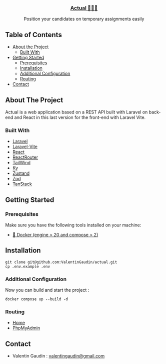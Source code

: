 <div align="center">
  <a href="https://github.com/ValentinGaudin/actual">
    <h3 align="center">Actual 👨🏻‍💻</h3>
  </a>
  <p align="center">
    Position your candidates on temporary assignments easily
  </p>
</div>

## Table of Contents

- [About the Project](#about-the-project)
    - [Built With](#built-with)
- [Getting Started](#getting-started)
    - [Prerequisites](#prerequisites)
    - [Installation](#installation)
    - [Additional Configuration](#Additional-Configuration)
    - [Routing](#routing)
- [Contact](#contact)

## About The Project

Actual is a web application based on a REST API built with Laravel on back-end and React in this last version for the front-end with Laravel Vite.

### Built With

- [Laravel](https://laravel.com/)
- [Laravel-Vite](https://laravel.com/docs/11.x/vite)
- [React](https://fr.react.dev/)
- [ReactRouter](https://reactrouter.com/en/main)
- [TailWind](https://tailwindcss.com/)
- [Ky](https://github.com/sindresorhus/ky)
- [Zustand](https://docs.pmnd.rs/zustand/getting-started/introduction)
- [Zod](https://zod.dev/)
- [TanStack](https://tanstack.com/query/latest/docs/framework/react/overview)

## Getting Started

### Prerequisites

Make sure you have the following tools installed on your machine:
- [🐳 Docker (engine > 20 and compose > 2)](https://www.docker.com/)

## Installation

```shell
git clone git@github.com:ValentinGaudin/actual.git
cp .env.example .env
```

### Additional Configuration

Now you can build and start the project :

```shell
docker compose up --build -d
```

### Routing

- [Home](https://actual.localhost)
- [PhpMyAdmin](https://pma.actual.localhost)

## Contact

- Valentin Gaudin : valentingaudin@gmail.com


